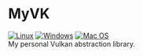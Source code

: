 # MyVK

[![Linux](https://github.com/AdamYuan/MyVK/actions/workflows/linux.yml/badge.svg)](https://github.com/AdamYuan/SparseVoxelOctree/actions/workflows/linux.yml)
[![Windows](https://github.com/AdamYuan/MyVK/actions/workflows/windows.yml/badge.svg)](https://github.com/AdamYuan/SparseVoxelOctree/actions/workflows/windows.yml)
[![Mac OS](https://github.com/AdamYuan/MyVK/actions/workflows/macos.yml/badge.svg)](https://github.com/AdamYuan/SparseVoxelOctree/actions/workflows/macos.yml)  
My personal Vulkan abstraction library.